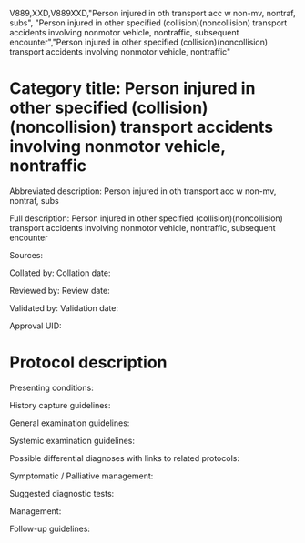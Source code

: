 V889,XXD,V889XXD,"Person injured in oth transport acc w non-mv, nontraf, subs", "Person injured in other specified (collision)(noncollision) transport accidents involving nonmotor vehicle, nontraffic, subsequent encounter","Person injured in other specified (collision)(noncollision) transport accidents involving nonmotor vehicle, nontraffic"
# Category title: Person injured in other specified (collision)(noncollision) transport accidents involving nonmotor vehicle, nontraffic

Abbreviated description: Person injured in oth transport acc w non-mv, nontraf, subs

Full description: Person injured in other specified (collision)(noncollision) transport accidents involving nonmotor vehicle, nontraffic, subsequent encounter

Sources:

Collated by:
Collation date:

Reviewed by:
Review date:

Validated by:
Validation date:

Approval UID:

# Protocol description

Presenting conditions:

History capture guidelines:

General examination guidelines:

Systemic examination guidelines:

Possible differential diagnoses with links to related protocols:

Symptomatic / Palliative management:

Suggested diagnostic tests:

Management:

Follow-up guidelines:
